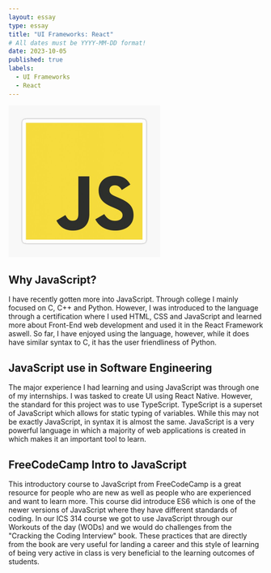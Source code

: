 ```yaml
---
layout: essay
type: essay
title: "UI Frameworks: React"
# All dates must be YYYY-MM-DD format!
date: 2023-10-05
published: true
labels:
  - UI Frameworks
  - React
---
```


<img width="300px" class="rounded float-start pe-4" src="../img/smart-questions/javascript-header.jpg">

## Why JavaScript?
I have recently gotten more into JavaScript. Through college I mainly focused on C, C++ and Python. However, I was introduced to the language through a certification where I used HTML, CSS and JavaScript and learned more about Front-End web development and used it in the React Framework aswell. So far, I have enjoyed using the language, however, while it does have similar syntax to C, it has the user friendliness of Python. 

## JavaScript use in Software Engineering
The major experience I had learning and using JavaScript was through one of my internships. I was tasked to create UI using React Native. However, the standard for this project was to use TypeScript. TypeScript is a superset of JavaScript which allows for static typing of variables. While this may not be exactly JavaScript, in syntax it is almost the same. JavaScript is a very powerful language in which a majority of web applications is created in which makes it an important tool to learn. 

## FreeCodeCamp Intro to JavaScript
This introductory course to JavaScript from FreeCodeCamp is a great resource for people who are new as well as people who are experienced and want to learn more. This course did introduce ES6 which is one of the newer versions of JavaScript where they have different standards of coding. In our ICS 314 course we got to use JavaScript through our Workouts of the day (WODs) and we would do challenges from the "Cracking the Coding Interview" book. These practices that are directly from the book are very useful for landing a career and this style of learning of being very active in class is very beneficial to the learning outcomes of students. 
